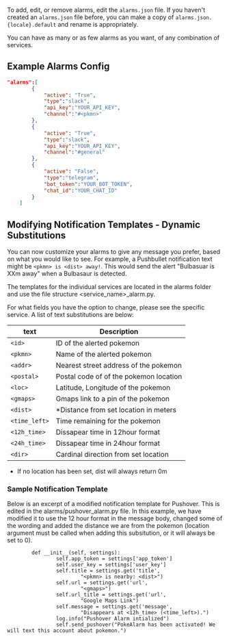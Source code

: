 To add, edit, or remove alarms, edit the `alarms.json` file. If you haven't created an `alarms.json` file before, you can make a copy of `alarms.json.{locale}.default` and rename is appropriately.

You can have as many or as few alarms as you want, of any combination of services. 

## Example Alarms Config

```json
"alarms":[
		{
			"active": "True",
			"type":"slack",
			"api_key":"YOUR_API_KEY",
			"channel":"#<pkmn>"
		},
		{
			"active": "True",
			"type":"slack",
			"api_key":"YOUR_API_KEY",
			"channel":"#general"
		},
		{
			"active": "False",
			"type":"telegram",
			"bot_token":"YOUR_BOT_TOKEN",
			"chat_id":"YOUR_CHAT_ID"
		}
	]
```

## Modifying Notification Templates - Dynamic Substitutions
You can now customize your alarms to give any message you prefer, based on what you would like to see. For example, a Pushbullet notification text might be `<pkmn> is <dist> away!`. This would send the alert "Bulbasuar is XXm away" when a Bulbasaur is detected.

The templates for the individual services are located in the alarms folder and use the file structure &lt;service_name&gt;_alarm.py.  

For what fields you have the option to change, please see the specific service.  A list of text substitutions are below:

| text           | Description                            |
| -------------- |----------------------------------------|
| `<id>`         | ID of the alerted pokemon              |
| `<pkmn>`       | Name of the alerted pokemon            |
| `<addr>`       | Nearest street address of the pokemon  |
| `<postal>`     | Postal code of of the pokemon location |
| `<loc>`        | Latitude, Longitude of the pokemon     |
| `<gmaps>`      | Gmaps link to a pin of the pokemon     |
| `<dist>`       | *Distance from set location in meters  |
| `<time_left>`  | Time remaining for the pokemon         |
| `<12h_time>`   | Dissapear time in 12hour format        |
| `<24h_time>`   | Dissapear time in 24hour format        |
| `<dir>`        | Cardinal direction from set location   |
* If no location has been set, dist will always return 0m

### Sample Notification Template

Below is an excerpt of a modified notification template for Pushover.  This is edited in the alarms/pushover_alarm.py file.  In this example, we have modified it to use the 12 hour format in the message body, changed some of the wording and added the distance we are from the pokemon (location argument must be called when adding this subsitution, or it will always be set to 0).

```
        def __init__(self, settings):
                self.app_token = settings['app_token']
                self.user_key = settings['user_key']
                self.title = settings.get('title',
                        "<pkmn> is nearby: <dist>")
                self.url = settings.get('url',
                        "<gmaps>")
                self.url_title = settings.get('url',
                        "Google Maps Link")
                self.message = settings.get('message',
                        "Disappears at <12h_time> (<time_left>).")
                log.info("Pushover Alarm intialized")
                self.send_pushover("PokeAlarm has been activated! We will text this account about pokemon.")
```